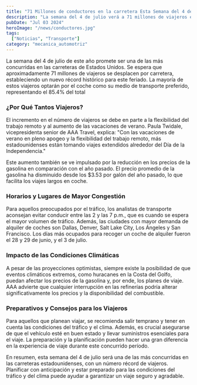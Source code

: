 ```yaml
---
title: "71 Millones de conductores en la carretera Esta Semana del 4 de Julio"
description: "La semana del 4 de julio verá a 71 millones de viajeros en la carretera, marcando un récord histórico. Prepárate para el tráfico y planifica tus viajes con anticipación."
pubDate: "Jul 03 2024"
heroImage: "/news/conductores.jpg"
tags:
  ["Noticias", "Transporte"]
category: "mecanica_automotriz"
---
```


La semana del 4 de julio de este año promete ser una de las más concurridas en las carreteras de Estados Unidos. Se espera que aproximadamente 71 millones de viajeros se desplacen por carretera, estableciendo un nuevo récord histórico para este feriado. La mayoría de estos viajeros optarán por el coche como su medio de transporte preferido, representando el 85.4% del total

### ¿Por Qué Tantos Viajeros?

El incremento en el número de viajeros se debe en parte a la flexibilidad del trabajo remoto y al aumento de las vacaciones de verano. Paula Twidale, vicepresidenta senior de AAA Travel, explica: "Con las vacaciones de verano en pleno apogeo y la flexibilidad del trabajo remoto, más estadounidenses están tomando viajes extendidos alrededor del Día de la Independencia."

Este aumento también se ve impulsado por la reducción en los precios de la gasolina en comparación con el año pasado. El precio promedio de la gasolina ha disminuido desde los $3.53 por galón del año pasado, lo que facilita los viajes largos en coche.

### Horarios y Lugares de Mayor Congestión

Para aquellos preocupados por el tráfico, los analistas de transporte aconsejan evitar conducir entre las 2 y las 7 p.m., que es cuando se espera el mayor volumen de tráfico. Además, las ciudades con mayor demanda de alquiler de coches son Dallas, Denver, Salt Lake City, Los Ángeles y San Francisco. Los días más ocupados para recoger un coche de alquiler fueron el 28 y 29 de junio, y el 3 de julio.

### Impacto de las Condiciones Climáticas

A pesar de las proyecciones optimistas, siempre existe la posibilidad de que eventos climáticos extremos, como huracanes en la Costa del Golfo, puedan afectar los precios de la gasolina y, por ende, los planes de viaje. AAA advierte que cualquier interrupción en las refinerías podría alterar significativamente los precios y la disponibilidad del combustible.

### Preparativos y Consejos para los Viajeros

Para aquellos que planean viajar, se recomienda salir temprano y tener en cuenta las condiciones del tráfico y el clima. Además, es crucial asegurarse de que el vehículo esté en buen estado y llevar suministros esenciales para el viaje. La preparación y la planificación pueden hacer una gran diferencia en la experiencia de viaje durante este concurrido período.

En resumen, esta semana del 4 de julio será una de las más concurridas en las carreteras estadounidenses, con un número récord de viajeros. Planificar con anticipación y estar preparado para las condiciones del tráfico y del clima puede ayudar a garantizar un viaje seguro y agradable.
